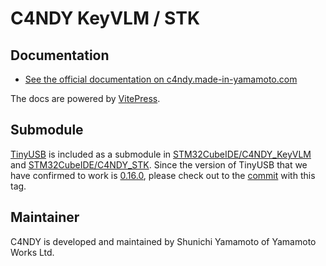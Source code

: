 # C4NDY KeyVLM / STK

## Documentation
- [See the official documentation on c4ndy.made-in-yamamoto.com](https://c4ndy.made-in-yamamoto.com)

The docs are powered by [VitePress](https://vitepress.dev/). 

## Submodule
[TinyUSB](https://github.com/hathach/tinyusb) is included as a submodule in [STM32CubeIDE/C4NDY_KeyVLM](https://github.com/yamamo2shun1/C4NDY/tree/main/STM32CubeIDE/C4NDY_KeyVLM) and [STM32CubeIDE/C4NDY_STK](https://github.com/yamamo2shun1/C4NDY/tree/main/STM32CubeIDE/C4NDY_STK). Since the version of TinyUSB that we have confirmed to work is [0.16.0](https://github.com/hathach/tinyusb/releases/tag/0.16.0), please check out to the [commit](https://github.com/hathach/tinyusb/commit/1eb6ce784ca9b8acbbe43dba9f1d9c26c2e80eb0) with this tag.

## Maintainer
C4NDY is developed and maintained by Shunichi Yamamoto of Yamamoto Works Ltd.



